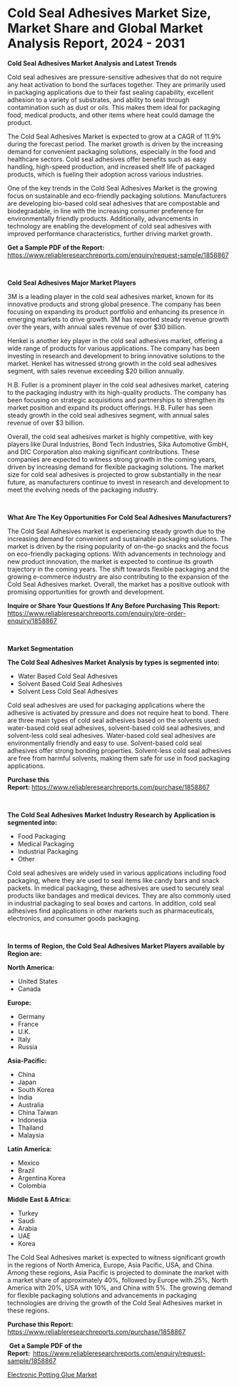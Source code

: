 <p><h1>Cold Seal Adhesives Market Size, Market Share and Global Market Analysis Report, 2024 - 2031</h1></p><p><strong>Cold Seal Adhesives Market Analysis and Latest Trends</strong></p>
<p><p>Cold seal adhesives are pressure-sensitive adhesives that do not require any heat activation to bond the surfaces together. They are primarily used in packaging applications due to their fast sealing capability, excellent adhesion to a variety of substrates, and ability to seal through contamination such as dust or oils. This makes them ideal for packaging food, medical products, and other items where heat could damage the product.</p><p>The Cold Seal Adhesives Market is expected to grow at a CAGR of 11.9% during the forecast period. The market growth is driven by the increasing demand for convenient packaging solutions, especially in the food and healthcare sectors. Cold seal adhesives offer benefits such as easy handling, high-speed production, and increased shelf life of packaged products, which is fueling their adoption across various industries.</p><p>One of the key trends in the Cold Seal Adhesives Market is the growing focus on sustainable and eco-friendly packaging solutions. Manufacturers are developing bio-based cold seal adhesives that are compostable and biodegradable, in line with the increasing consumer preference for environmentally friendly products. Additionally, advancements in technology are enabling the development of cold seal adhesives with improved performance characteristics, further driving market growth.</p></p>
<p><strong>Get a Sample PDF of the Report:&nbsp;</strong> <a href="https://www.reliableresearchreports.com/enquiry/request-sample/1858867">https://www.reliableresearchreports.com/enquiry/request-sample/1858867</a></p>
<p>&nbsp;</p>
<p><strong>Cold Seal Adhesives Major Market Players</strong></p>
<p><p>3M is a leading player in the cold seal adhesives market, known for its innovative products and strong global presence. The company has been focusing on expanding its product portfolio and enhancing its presence in emerging markets to drive growth. 3M has reported steady revenue growth over the years, with annual sales revenue of over $30 billion.</p><p>Henkel is another key player in the cold seal adhesives market, offering a wide range of products for various applications. The company has been investing in research and development to bring innovative solutions to the market. Henkel has witnessed strong growth in the cold seal adhesives segment, with sales revenue exceeding $20 billion annually.</p><p>H.B. Fuller is a prominent player in the cold seal adhesives market, catering to the packaging industry with its high-quality products. The company has been focusing on strategic acquisitions and partnerships to strengthen its market position and expand its product offerings. H.B. Fuller has seen steady growth in the cold seal adhesives segment, with annual sales revenue of over $3 billion.</p><p>Overall, the cold seal adhesives market is highly competitive, with key players like Dural Industries, Bond Tech Industries, Sika Automotive GmbH, and DIC Corporation also making significant contributions. These companies are expected to witness strong growth in the coming years, driven by increasing demand for flexible packaging solutions. The market size for cold seal adhesives is projected to grow substantially in the near future, as manufacturers continue to invest in research and development to meet the evolving needs of the packaging industry.</p></p>
<p>&nbsp;</p>
<p><strong>What Are The Key Opportunities For Cold Seal Adhesives Manufacturers?</strong></p>
<p><p>The Cold Seal Adhesives market is experiencing steady growth due to the increasing demand for convenient and sustainable packaging solutions. The market is driven by the rising popularity of on-the-go snacks and the focus on eco-friendly packaging options. With advancements in technology and new product innovation, the market is expected to continue its growth trajectory in the coming years. The shift towards flexible packaging and the growing e-commerce industry are also contributing to the expansion of the Cold Seal Adhesives market. Overall, the market has a positive outlook with promising opportunities for growth and development.</p></p>
<p><strong>Inquire or Share Your Questions If Any Before Purchasing This Report:</strong> <a href="https://www.reliableresearchreports.com/enquiry/pre-order-enquiry/1858867">https://www.reliableresearchreports.com/enquiry/pre-order-enquiry/1858867</a></p>
<p>&nbsp;</p>
<p><strong>Market Segmentation</strong></p>
<p><strong>The Cold Seal Adhesives Market Analysis by types is segmented into:</strong></p>
<p><ul><li>Water Based Cold Seal Adhesives</li><li>Solvent Based Cold Seal Adhesives</li><li>Solvent Less Cold Seal Adhesives</li></ul></p>
<p><p>Cold seal adhesives are used for packaging applications where the adhesive is activated by pressure and does not require heat to bond. There are three main types of cold seal adhesives based on the solvents used: water-based cold seal adhesives, solvent-based cold seal adhesives, and solvent-less cold seal adhesives. Water-based cold seal adhesives are environmentally friendly and easy to use. Solvent-based cold seal adhesives offer strong bonding properties. Solvent-less cold seal adhesives are free from harmful solvents, making them safe for use in food packaging applications.</p></p>
<p><strong>Purchase this Report:&nbsp;</strong><a href="https://www.reliableresearchreports.com/purchase/1858867">https://www.reliableresearchreports.com/purchase/1858867</a></p>
<p>&nbsp;</p>
<p><strong>The Cold Seal Adhesives Market Industry Research by Application is segmented into:</strong></p>
<p><ul><li>Food Packaging</li><li>Medical Packaging</li><li>Industrial Packaging</li><li>Other</li></ul></p>
<p><p>Cold seal adhesives are widely used in various applications including food packaging, where they are used to seal items like candy bars and snack packets. In medical packaging, these adhesives are used to securely seal products like bandages and medical devices. They are also commonly used in industrial packaging to seal boxes and cartons. In addition, cold seal adhesives find applications in other markets such as pharmaceuticals, electronics, and consumer goods packaging.</p></p>
<p>&nbsp;</p>
<p><strong>In terms of Region, the Cold Seal Adhesives Market Players available by Region are:</strong></p>
<p>
    <p> <strong> North America: </strong>
        <ul>
            <li>United States</li>
            <li>Canada</li>
        </ul>
        </p> 
    <p> <strong> Europe: </strong>
        <ul>
            <li>Germany</li>
            <li>France</li>
            <li>U.K.</li>
            <li>Italy</li>
            <li>Russia</li>
        </ul>
        </p> 
    <p> <strong> Asia-Pacific: </strong>
        <ul>
            <li>China</li>
            <li>Japan</li>
            <li>South Korea</li>
            <li>India</li>
            <li>Australia</li>
            <li>China Taiwan</li>
            <li>Indonesia</li>
            <li>Thailand</li>
            <li>Malaysia</li>
        </ul>
        </p> 
    <p> <strong> Latin America: </strong>
        <ul>
            <li>Mexico</li>
            <li>Brazil</li>
            <li>Argentina Korea</li>
            <li>Colombia</li>
        </ul>
        </p> 
    <p> <strong> Middle East & Africa: </strong>
        <ul>
            <li>Turkey</li>
            <li>Saudi</li>
            <li>Arabia</li>
            <li>UAE</li>
            <li>Korea</li>
        </ul>
    </p>
    </p>
<p><p>The Cold Seal Adhesives market is expected to witness significant growth in the regions of North America, Europe, Asia Pacific, USA, and China. Among these regions, Asia Pacific is projected to dominate the market with a market share of approximately 40%, followed by Europe with 25%, North America with 20%, USA with 10%, and China with 5%. The growing demand for flexible packaging solutions and advancements in packaging technologies are driving the growth of the Cold Seal Adhesives market in these regions.</p></p>
<p><strong>Purchase this Report: </strong><a href="https://www.reliableresearchreports.com/purchase/1858867">https://www.reliableresearchreports.com/purchase/1858867</a></p>
<p>&nbsp;<strong>Get a Sample PDF of the Report:&nbsp;&nbsp;</strong><a href="https://www.reliableresearchreports.com/enquiry/request-sample/1858867">https://www.reliableresearchreports.com/enquiry/request-sample/1858867</a></p>
<p><strong></strong></p>
<p><p><a href="https://nifty-kite-d51.notion.site/Electronic-Potting-Glue-Market-Size-Reflecting-a-Forecast-Till-2031-Market-By-Type-By-Application--59eb118d0a0d470c9966f3e93190f074">Electronic Potting Glue Market</a></p></p>